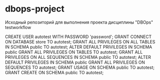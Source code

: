# dbops-project
Исходный репозиторий для выполнения проекта дисциплины "DBOps"
testworkflow

CREATE USER autotest WITH PASSWORD 'password';
GRANT CONNECT ON DATABASE store TO autotest;
GRANT ALL PRIVILEGES ON ALL TABLES IN SCHEMA public TO autotest;
ALTER DEFAULT PRIVILEGES IN SCHEMA public GRANT ALL PRIVILEGES ON TABLES TO autotest;
GRANT ALL PRIVILEGES ON ALL SEQUENCES IN SCHEMA public TO autotest;
ALTER DEFAULT PRIVILEGES IN SCHEMA public GRANT ALL PRIVILEGES ON SEQUENCES TO autotest;
GRANT USAGE ON SCHEMA public TO autotest;
GRANT CREATE ON SCHEMA public TO autotest;
